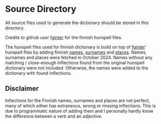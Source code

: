 # Source Directory

All source files used to generate the dictionary should be stored in this directory.

Credits to github user [fginter](https://github.com/fginter/hunspell-fi) for the finnish hunspell files.

The hunspell files used for finnish dictionary is build on top of [fginter](https://github.com/fginter/hunspell-fi)' hunspell files by adding finnish [names](https://www.avoindata.fi/data/fi/dataset/none), [surnames](https://www.avoindata.fi/data/fi/dataset/none) and [places](https://www.maanmittauslaitos.fi/nimiston-kyselypalvelu-ogc-api). Names, surnames and places were fetched in October 2024. Names without any matching / close-enough inflections found from the original hunspell dictionary were not included. Otherwise, the names were added to the dictionary with found inflections.

## Disclaimer

Inflections for the Finnish names, surnames and places are not perfect, many of which either has extraneous, wrong or missing inflections. This is due to programmatic nature of adding them and I personally hardly know the difference between a verb and an adjective.

<!--- codetypo:ignore fginter --->
